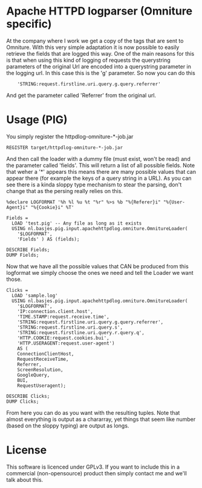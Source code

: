 Apache HTTPD logparser (Omniture specific)
===
At the company where I work we get a copy of the tags that are sent to Omniture.
With this very simple adaptation it is now possible to easily retrieve the fields that are logged this way.
One of the main reasons for this is that when using this kind of logging of requests the querystring parameters of the original Url are encoded into a querystring parameter in the logging url.
In this case this is the 'g' parameter. So now you can do this

        'STRING:request.firstline.uri.query.g.query.referrer'

And get the parameter called 'Referrer' from the original url.

Usage (PIG)
===
You simply register the httpdlog-omniture-*-job.jar

    REGISTER target/httpdlog-omniture-*-job.jar
    
And then call the loader with a dummy file (must exist, won't be read) and the parameter called 'fields'. This will return a list of all possible fields. Note that weher a '*' appears this means there are many possible values that can appear there (for example the keys of a query string in a URL).
As you can see there is a kinda sloppy type mechanism to stear the parsing, don't change that as the persing really relies on this.
    
    %declare LOGFORMAT '%h %l %u %t "%r" %>s %b "%{Referer}i" "%{User-Agent}i" "%{Cookie}i" %T'

    Fields = 
      LOAD 'test.pig' -- Any file as long as it exists 
      USING nl.basjes.pig.input.apachehttpdlog.omniture.OmnitureLoader(
        '$LOGFORMAT',
        'Fields' ) AS (fields);

    DESCRIBE Fields;
    DUMP Fields;

Now that we have all the possible values that CAN be produced from this logformat we simply choose the ones we need and tell the Loader we want those.
    
    Clicks = 
      LOAD 'sample.log' 
      USING nl.basjes.pig.input.apachehttpdlog.omniture.OmnitureLoader(
        '$LOGFORMAT',
        'IP:connection.client.host',
        'TIME.STAMP:request.receive.time',
        'STRING:request.firstline.uri.query.g.query.referrer',
        'STRING:request.firstline.uri.query.s',
        'STRING:request.firstline.uri.query.r.query.q',
        'HTTP.COOKIE:request.cookies.bui',
        'HTTP.USERAGENT:request.user-agent')
        AS ( 
        ConnectionClientHost,
        RequestReceiveTime,
        Referrer,
        ScreenResolution,
        GoogleQuery,
        BUI,
        RequestUseragent);
    
    DESCRIBE Clicks;
    DUMP Clicks;
    
From here you can do as you want with the resulting tuples. Note that almost everything is output as a chararray, yet things that seem like number (based on the sloppy typing) are output as longs.

License
===
This software is licenced under GPLv3. If you want to include this in a commercial (non-opensource) product then simply contact me and we'll talk about this.
